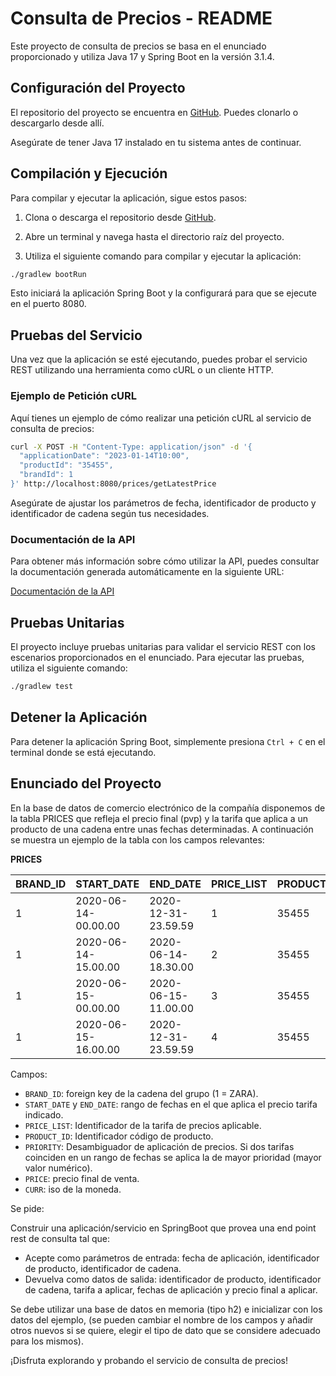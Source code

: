 # Consulta de Precios - README

Este proyecto de consulta de precios se basa en el enunciado proporcionado y utiliza Java 17 y Spring Boot en la versión 3.1.4.

## Configuración del Proyecto

El repositorio del proyecto se encuentra en [GitHub](https://github.com/FranMaster08/zara-challenge.git). Puedes clonarlo o descargarlo desde allí.

Asegúrate de tener Java 17 instalado en tu sistema antes de continuar.

## Compilación y Ejecución

Para compilar y ejecutar la aplicación, sigue estos pasos:

1. Clona o descarga el repositorio desde [GitHub](https://github.com/FranMaster08/zara-challenge.git).

2. Abre un terminal y navega hasta el directorio raíz del proyecto.

3. Utiliza el siguiente comando para compilar y ejecutar la aplicación:

```bash
./gradlew bootRun
```

Esto iniciará la aplicación Spring Boot y la configurará para que se ejecute en el puerto 8080.

## Pruebas del Servicio

Una vez que la aplicación se esté ejecutando, puedes probar el servicio REST utilizando una herramienta como cURL o un cliente HTTP.

### Ejemplo de Petición cURL

Aquí tienes un ejemplo de cómo realizar una petición cURL al servicio de consulta de precios:

```bash
curl -X POST -H "Content-Type: application/json" -d '{
  "applicationDate": "2023-01-14T10:00",
  "productId": "35455",
  "brandId": 1
}' http://localhost:8080/prices/getLatestPrice
```

Asegúrate de ajustar los parámetros de fecha, identificador de producto y identificador de cadena según tus necesidades.

### Documentación de la API

Para obtener más información sobre cómo utilizar la API, puedes consultar la documentación generada automáticamente en la siguiente URL:

[Documentación de la API](http://localhost:8080/swagger-ui/index.html)

## Pruebas Unitarias

El proyecto incluye pruebas unitarias para validar el servicio REST con los escenarios proporcionados en el enunciado. Para ejecutar las pruebas, utiliza el siguiente comando:

```bash
./gradlew test
```

## Detener la Aplicación

Para detener la aplicación Spring Boot, simplemente presiona `Ctrl + C` en el terminal donde se está ejecutando.

## Enunciado del Proyecto

En la base de datos de comercio electrónico de la compañía disponemos de la tabla PRICES que refleja el precio final (pvp) y la tarifa que aplica a un producto de una cadena entre unas fechas determinadas. A continuación se muestra un ejemplo de la tabla con los campos relevantes:

**PRICES**

| BRAND_ID | START_DATE           | END_DATE             | PRICE_LIST | PRODUCT_ID | PRIORITY | PRICE | CURR |
|----------|----------------------|----------------------|------------|------------|----------|-------|------|
| 1        | 2020-06-14-00.00.00  | 2020-12-31-23.59.59  | 1          | 35455      | 0        | 35.50 | EUR  |
| 1        | 2020-06-14-15.00.00  | 2020-06-14-18.30.00  | 2          | 35455      | 1        | 25.45 | EUR  |
| 1        | 2020-06-15-00.00.00  | 2020-06-15-11.00.00  | 3          | 35455      | 1        | 30.50 | EUR  |
| 1        | 2020-06-15-16.00.00  | 2020-12-31-23.59.59  | 4          | 35455      | 1        | 38.95 | EUR  |

Campos:

- `BRAND_ID`: foreign key de la cadena del grupo (1 = ZARA).
- `START_DATE` y `END_DATE`: rango de fechas en el que aplica el precio tarifa indicado.
- `PRICE_LIST`: Identificador de la tarifa de precios aplicable.
- `PRODUCT_ID`: Identificador código de producto.
- `PRIORITY`: Desambiguador de aplicación de precios. Si dos tarifas coinciden en un rango de fechas se aplica la de mayor prioridad (mayor valor numérico).
- `PRICE`: precio final de venta.
- `CURR`: iso de la moneda.

Se pide:

Construir una aplicación/servicio en SpringBoot que provea una end point rest de consulta tal que:

- Acepte como parámetros de entrada: fecha de aplicación, identificador de producto, identificador de cadena.
- Devuelva como datos de salida: identificador de producto, identificador de cadena, tarifa a aplicar, fechas de aplicación y precio final a aplicar.

Se debe utilizar una base de datos en memoria (tipo h2) e inicializar con los datos del ejemplo, (se pueden cambiar el nombre de los campos y añadir otros nuevos si se quiere, elegir el tipo de dato que se considere adecuado para los mismos).

¡Disfruta explorando y probando el servicio de consulta de precios!